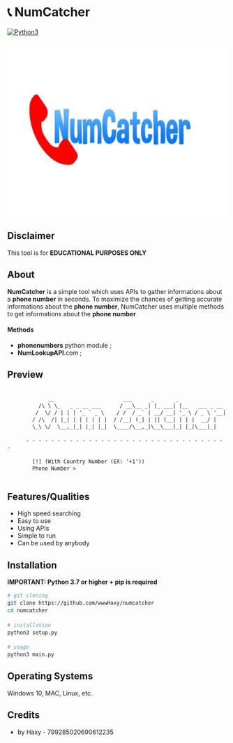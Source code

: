 # 📞 NumCatcher

[![Python3](https://img.shields.io/badge/language-Python3-red)](https://img.shields.io/badge/language-Python3-red)

<p align="center">
  <p align="center">
    <img src="https://github.com/wwwHaxy/NumCatcher/blob/main/readme.banner.png" height="400"/>
  </p>
</p>

## Disclaimer

This tool is for **EDUCATIONAL PURPOSES ONLY**

## About

**NumCatcher** is a simple tool which uses APIs to gather informations about a **phone number** in seconds.
To maximize the chances of getting accurate informations about the **phone number**, NumCatcher uses multiple methods to get informations about the **phone number**

#### Methods
- **phonenumbers** python module ;
- **NumLookupAPI**.com ;

## Preview

```

             __                      ___      _       _
          /\ \ \_   _ _ __ ___      / __\__ _| |_ ___| |__   ___ _ __
         /  \/ / | | | '_ ` _ \    / /  / _` | __/ __| '_ \ / _ \ '__|
        / /\  /| |_| | | | | | |  / /__| (_| | || (__| | | |  __/ |
        \_\ \/  \__,_|_| |_| |_|  \____/\__,_|\__\___|_| |_|\___|_|

      - - - - - - - - - - - - - - - - - - - - - - - - - - - - - - - - -

        [!] (With Country Number (EX: '+1'))
        Phone Number >


```

## Features/Qualities

* High speed searching
* Easy to use
* Using APIs
* Simple to run
* Can be used by anybody

## Installation

**IMPORTANT: Python 3.7 or higher + pip is required**

```bash
# git cloning
git clone https://github.com/wwwHaxy/numcatcher
cd numcatcher

# installation
python3 setup.py

# usage
python3 main.py
```

## Operating Systems

Windows 10, MAC, Linux, etc.

## Credits

- by Haxy - 799285020690612235
